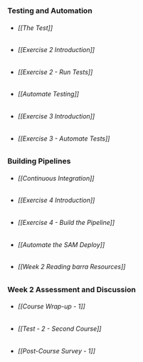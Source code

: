 ### Testing and Automation
- ###### [[The Test]]
- ###### [[Exercise 2 Introduction]]
- ###### [[Exercise 2 - Run Tests]]
- ###### [[Automate Testing]]
- ###### [[Exercise 3 Introduction]]
- ###### [[Exercise 3 - Automate Tests]]
### Building Pipelines
- ###### [[Continuous Integration]]
- ###### [[Exercise 4 Introduction]]
- ###### [[Exercise 4 - Build the Pipeline]]
- ###### [[Automate the SAM Deploy]]
- ###### [[Week 2 Reading barra Resources]]
### Week 2 Assessment and Discussion
- ###### [[Course Wrap-up - 1]]
- ###### [[Test - 2 - Second Course]]
- ###### [[Post-Course Survey - 1]]